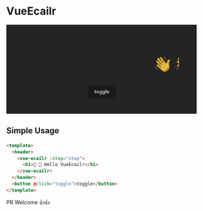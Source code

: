 # VueEcailr

![demo.gif](./document/demo.gif)

## Simple Usage

```html
<template>
  <header>
    <vue-ecailr :stop="stop">
      <h1>👋 👋 Hello VueEcailr</h1>
    </vue-ecailr>
  </header>
  <button @click="toggle">toggle</button>
</template>
```

PR Welcome 👍👍
